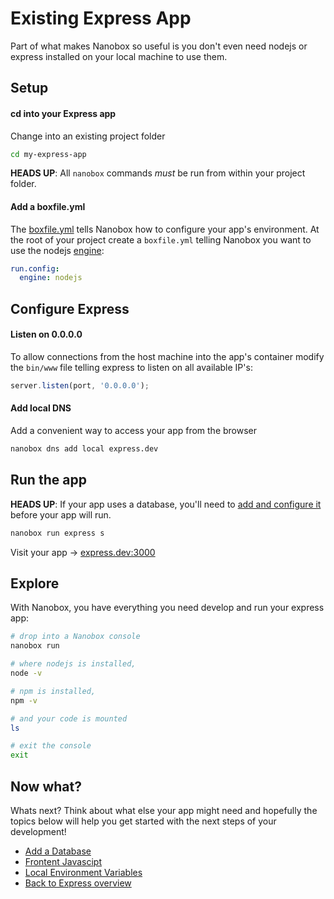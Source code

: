 # Existing Express App
Part of what makes Nanobox so useful is you don't even need nodejs or express installed on your local machine to use them.

## Setup

#### cd into your Express app
Change into an existing project folder

```bash
cd my-express-app
```

**HEADS UP**: All `nanobox` commands *must* be run from within your project folder.

#### Add a boxfile.yml
The <a href="https://docs.nanobox.io/boxfile/" target="\_blank">boxfile.yml</a> tells Nanobox how to configure your app's environment. At the root of your project create a `boxfile.yml` telling Nanobox you want to use the nodejs <a href="https://docs.nanobox.io/engines/" target="\_blank">engine</a>:

```yaml
run.config:
  engine: nodejs
```

## Configure Express

#### Listen on 0.0.0.0
To allow connections from the host machine into the app's container modify the `bin/www` file telling express to listen on all available IP's:

```javascript
server.listen(port, '0.0.0.0');
```

#### Add local DNS
Add a convenient way to access your app from the browser

```bash
nanobox dns add local express.dev
```

## Run the app
**HEADS UP**: If your app uses a database, you'll need to [add and configure it](/nodejs/express/add-a-database) before your app will run.

```bash
nanobox run express s
```

Visit your app -> [express.dev:3000](http://express.dev:3000)

## Explore
With Nanobox, you have everything you need develop and run your express app:

```bash
# drop into a Nanobox console
nanobox run

# where nodejs is installed,
node -v

# npm is installed,
npm -v

# and your code is mounted
ls

# exit the console
exit
```

## Now what?
Whats next? Think about what else your app might need and hopefully the topics below will help you get started with the next steps of your development!

* [Add a Database](/nodejs/express/add-a-database)
* [Frontent Javascipt](/nodejs/express/frontend-javascript)
* [Local Environment Variables](/nodejs/express/local-evars)
* [Back to Express overview](/nodejs/express)
